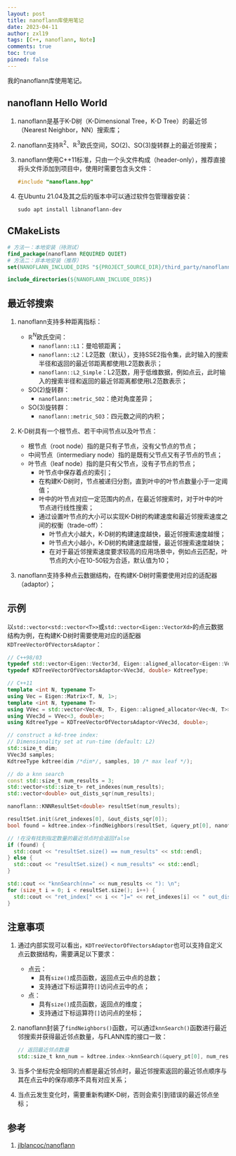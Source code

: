 ```yaml
---
layout: post
title: nanoflann库使用笔记
date: 2023-04-11
author: zxl19
tags: [C++, nanoflann, Note]
comments: true
toc: true
pinned: false
---
```


我的nanoflann库使用笔记。

<!-- more -->

## nanoflann Hello World

1. nanoflann是基于K-D树（K-Dimensional Tree，K-D Tree）的最近邻（Nearest Neighbor，NN）搜索库；
2. nanoflann支持$\mathbb{R}^{2}$、$\mathbb{R}^{3}$欧氏空间，$\mathrm{SO}\left(2\right)$、$\mathrm{SO}\left(3\right)$旋转群上的最近邻搜索；
3. nanoflann使用C++11标准，只由一个头文件构成（header-only），推荐直接将头文件添加到项目中，使用时需要包含头文件：

    ```cpp
    #include "nanoflann.hpp"
    ```

4. 在Ubuntu 21.04及其之后的版本中可以通过软件包管理器安装：

    ```shell
    sudo apt install libnanoflann-dev
    ```

## CMakeLists

```cmake
# 方法一：本地安装（待测试）
find_package(nanoflann REQUIRED QUIET)
# 方法二：非本地安装（推荐）
set(NANOFLANN_INCLUDE_DIRS "${PROJECT_SOURCE_DIR}/third_party/nanoflann")

include_directories(${NANOFLANN_INCLUDE_DIRS})
```

## 最近邻搜索

1. nanoflann支持多种距离指标：

    - $\mathbb{R}^{N}$欧氏空间：
        - `nanoflann::L1`：曼哈顿距离；
        - `nanoflann::L2`：L2范数（默认），支持SSE2指令集，此时输入的搜索半径和返回的最近邻距离都使用L2范数表示；
        - `nanoflann::L2_Simple`：L2范数，用于低维数据，例如点云，此时输入的搜索半径和返回的最近邻距离都使用L2范数表示；
    - $\mathrm{SO}\left(2\right)$旋转群：
        - `nanoflann::metric_SO2`：绝对角度差异；
    - $\mathrm{SO}\left(3\right)$旋转群：
        - `nanoflann::metric_SO3`：四元数之间的内积；

2. K-D树具有一个根节点、若干中间节点以及叶节点：

    - 根节点（root node）指的是只有子节点，没有父节点的节点；
    - 中间节点（intermediary node）指的是既有父节点又有子节点的节点；
    - 叶节点（leaf node）指的是只有父节点，没有子节点的节点；
        - 叶节点中保存着点的索引；
        - 在构建K-D树时，节点被递归分割，直到叶中的叶节点数量小于一定阈值；
        - 叶中的叶节点对应一定范围内的点，在最近邻搜索时，对于叶中的叶节点进行线性搜索；
        - 通过设置叶节点的大小可以实现K-D树的构建速度和最近邻搜索速度之间的权衡（trade-off）：
            - 叶节点大小越大，K-D树的构建速度越快，最近邻搜索速度越慢；
            - 叶节点大小越小，K-D树的构建速度越慢，最近邻搜索速度越快；
            - 在对于最近邻搜索速度要求较高的应用场景中，例如点云匹配，叶节点的大小在10-50较为合适，默认值为10；

3. nanoflann支持多种点云数据结构，在构建K-D树时需要使用对应的适配器（adaptor）；

## 示例

以`std::vector<std::vector<T>>`或`std::vector<Eigen::VectorXd>`的点云数据结构为例，在构建K-D树时需要使用对应的适配器`KDTreeVectorOfVectorsAdaptor`：

```cpp
// C++98/03
typedef std::vector<Eigen::Vector3d, Eigen::aligned_allocator<Eigen::Vector3d>> VVec3d;
typedef KDTreeVectorOfVectorsAdaptor<VVec3d, double> KdtreeType;

// C++11
template <int N, typename T>
using Vec = Eigen::Matrix<T, N, 1>;
template <int N, typename T>
using VVec = std::vector<Vec<N, T>, Eigen::aligned_allocator<Vec<N, T>>>;
using VVec3d = VVec<3, double>;
using KdtreeType = KDTreeVectorOfVectorsAdaptor<VVec3d, double>;

// construct a kd-tree index:
// Dimensionality set at run-time (default: L2)
std::size_t dim;
VVec3d samples;
KdtreeType kdtree(dim /*dim*/, samples, 10 /* max leaf */);

// do a knn search
const std::size_t num_results = 3;
std::vector<std::size_t> ret_indexes(num_results);
std::vector<double> out_dists_sqr(num_results);

nanoflann::KNNResultSet<double> resultSet(num_results);

resultSet.init(&ret_indexes[0], &out_dists_sqr[0]);
bool found = kdtree.index->findNeighbors(resultSet, &query_pt[0], nanoflann::SearchParams());

// !在没有找到指定数量的最近邻点时会返回false
if (found) {
  std::cout << "resultSet.size() == num_results" << std::endl;
} else {
  std::cout << "resultSet.size() < num_results" << std::endl;
}

std::cout << "knnSearch(nn=" << num_results << "): \n";
for (size_t i = 0; i < resultSet.size(); i++) {
  std::cout << "ret_index[" << i << "]=" << ret_indexes[i] << " out_dist_sqr=" << out_dists_sqr[i] << std::endl;
}
```

## 注意事项

1. 通过内部实现可以看出，`KDTreeVectorOfVectorsAdaptor`也可以支持自定义点云数据结构，需要满足以下要求：

    - 点云：
        - 具有`size()`成员函数，返回点云中点的总数；
        - 支持通过下标运算符`[]`访问点云中的点；
    - 点：
        - 具有`size()`成员函数，返回点的维度；
        - 支持通过下标运算符`[]`访问点的坐标；

2. nanoflann封装了`findNeighbors()`函数，可以通过`knnSearch()`函数进行最近邻搜索并获得最近邻点数量，与FLANN库的接口一致：

    ```cpp
    // 返回最近邻点数量
    std::size_t knn_num = kdtree.index->knnSearch(&query_pt[0], num_results, &ret_index[0], &out_dist_sqr[0]);
    ```

3. 当多个坐标完全相同的点都是最近邻点时，最近邻搜索返回的最近邻点顺序与其在点云中的保存顺序不具有对应关系；
4. 当点云发生变化时，需要重新构建K-D树，否则会索引到错误的最近邻点坐标；

## 参考

1. [jlblancoc/nanoflann](https://github.com/jlblancoc/nanoflann)

